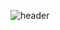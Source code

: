 ![header](https://capsule-render.vercel.app/api?type=Waving&color=0:FFC0CB,100:FF69B4&text=Welcome&nbsp;to&nbsp;Suhyeon&nbsp;Github&fontAlign=30&fontSize=30&fontColor=FFC0CB)


